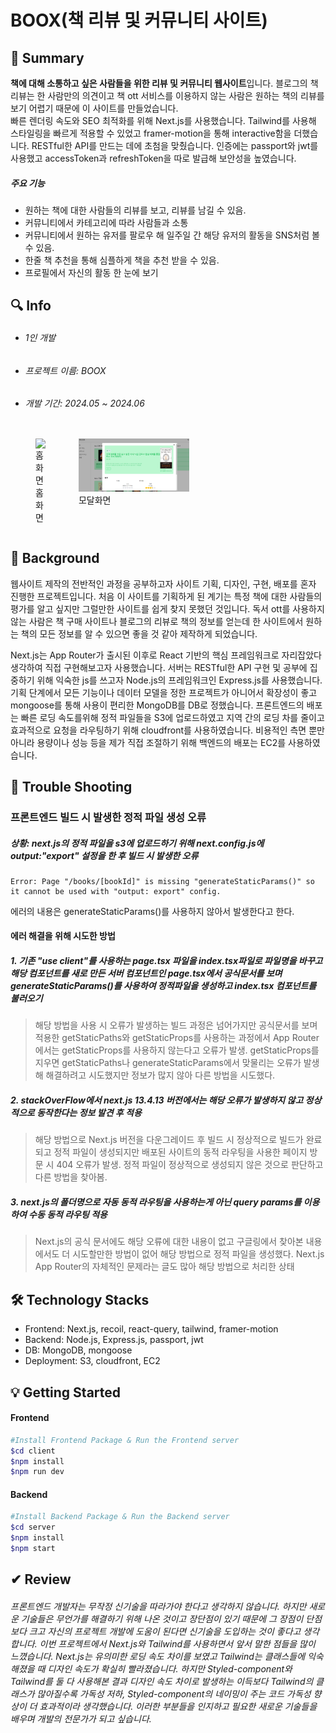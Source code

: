 # BOOX(책 리뷰 및 커뮤니티 사이트)


## 📌 Summary

**책에 대해 소통하고 싶은 사람들을 위한 리뷰 및 커뮤니티 웹사이트**입니다. 블로그의 책 리뷰는 한 사람만의 의견이고 책 ott 서비스를 이용하지 않는 사람은 원하는 책의 리뷰를 보기 어렵기 때문에 이 사이트를 만들었습니다.  
빠른 렌더링 속도와 SEO 최적화를 위해 Next.js를 사용했습니다. Tailwind를 사용해 스타일링을 빠르게 적용할 수 있었고 framer-motion을 통해 interactive함을 더했습니다.  RESTful한 API를 만드는 데에 초첨을 맞췄습니다. 인증에는 passport와 jwt를 사용했고 accessToken과 refreshToken을 따로 발급해 보안성을 높였습니다.

##### **주요 기능**

* 원하는 책에 대한 사람들의 리뷰를 보고, 리뷰를 남길 수 있음.
* 커뮤니티에서 카테고리에 따라 사람들과 소통
* 커뮤니티에서 원하는 유저를 팔로우 해 일주일 간 해당 유저의 활동을 SNS처럼 볼 수 있음.
* 한줄 책 추천을 통해 심플하게 책을 추천 받을 수 있음.
* 프로필에서 자신의 활동 한 눈에 보기

## 🔍  Info
* ###### 1인 개발
* ###### 프로젝트 이름: BOOX
* ###### 개발 기간: 2024.05 ~ 2024.06

<div style="display: flex; justify-content: center;">
  <figure style="margin-right: 10px;">
    <img src="./client/public/홈.PNG" alt="홈화면" style="width: 50%;" />
    <figcaption>홈화면</figcaption>
  </figure>
  <figure>
    <img src="./client/public/모달.PNG" alt="모달화면" style="width: 50%;" />
    <figcaption>모달화면</figcaption>
  </figure>
</div>



## 💾 Background 

웹사이트 제작의 전반적인 과정을 공부하고자 사이트 기획, 디자인, 구현, 배포를 혼자 진행한 프로젝트입니다. 처음 이 사이트를 기획하게 된 계기는 특정 책에 대한 사람들의 평가를 알고 싶지만 그럴만한 사이트를 쉽게 찾지 못했던 것입니다. 독서 ott를 사용하지 않는 사람은 책 구매 사이트나 블로그의 리뷰로 책의 정보를 얻는데 한 사이트에서 원하는 책의 모든 정보를 알 수 있으면 좋을 것 같아 제작하게 되었습니다.


Next.js는 App Router가 출시된 이후로 React 기반의 핵심 프레임워크로 자리잡았다 생각하여 직접 구현해보고자 사용했습니다. 서버는 RESTful한 API 구현 및 공부에 집중하기 위해 익숙한 js를 쓰고자 Node.js의 프레임워크인 Express.js를 사용했습니다. 기획 단계에서 모든 기능이나 데이터 모델을 정한 프로젝트가 아니어서 확장성이 좋고 mongoose를 통해 사용이 편리한 MongoDB를 DB로 정했습니다. 프론트엔드의 배포는 빠른 로딩 속도를위해 정적 파일들을 S3에 업로드하였고 지역 간의 로딩 차를 줄이고 효과적으로 요청을 라우팅하기 위해 cloudfront를 사용하였습니다. 비용적인 측면 뿐만 아니라 용량이나 성능 등을 제가 직접 조절하기 위해 백엔드의 배포는 EC2를 사용하였습니다. 

## 🎯 Trouble Shooting

###  프론트엔드 빌드 시 발생한 정적 파일 생성 오류
##### 상황: next.js의 정적 파일을 s3에 업로드하기 위해 next.config.js에 output:"export" 설정을 한 후 빌드 시  발생한 오류


```
Error: Page "/books/[bookId]" is missing "generateStaticParams()" so it cannot be used with "output: export" config.
```
에러의 내용은 generateStaticParams()를 사용하지 않아서 발생한다고 한다.

#### 에러 해결을 위해 시도한 방법
##### 1. 기존 "use client"를 사용하는 page.tsx 파일을 index.tsx파일로 파일명을 바꾸고 해당 컴포넌트를 새로 만든 서버 컴포넌트인 page.tsx에서 공식문서를 보며 generateStaticParams()를 사용하여 정적파일을 생성하고 index.tsx 컴포넌트를 불러오기


>해당 방법을 사용 시 오류가 발생하는 빌드 과정은 넘어가지만 공식문서를 보며 적용한 getStaticPaths와 getStaticProps를 사용하는 과정에서 App Router에서는 getStaticProps를 사용하지 않는다고 오류가 발생. getStaticProps를 지우면 getStaticPaths나 generateStaticParams에서 맞물리는 오류가 발생해 해결하려고 시도했지만 정보가 많지 않아 다른 방법을 시도했다.

##### 2. stackOverFlow에서 next.js 13.4.13 버전에서는 해당 오류가 발생하지 않고 정상적으로 동작한다는 정보 발견 후 적용



>해당 방법으로 Next.js 버전을 다운그레이드 후 빌드 시 정상적으로 빌드가 완료되고 정적 파일이 생성되지만 배포된 사이트의 동적 라우팅을 사용한 페이지 방문 시 404 오류가 발생. 정적 파일이 정상적으로 생성되지 않은 것으로 판단하고 다른 방법을 찾아봄.

##### 3. next.js의 폴더명으로 자동 동적 라우팅을 사용하는게 아닌 query params를 이용하여 수동 동적 라우팅 적용


>Next.js의 공식 문서에도 해당 오류에 대한 내용이 없고 구글링에서 찾아본 내용에서도 더 시도할만한 방법이 없어 해당 방법으로 정적 파일을 생성했다. Next.js App Router의 자체적인 문제라는 글도 많아 해당 방법으로 처리한 상태


## 🛠 Technology Stacks

* Frontend: Next.js, recoil, react-query, tailwind, framer-motion
* Backend: Node.js, Express.js, passport, jwt
* DB: MongoDB, mongoose
* Deployment: S3, cloudfront, EC2


## 💡 Getting Started

#### Frontend
```bash
#Install Frontend Package & Run the Frontend server
$cd client
$npm install 
$npm run dev 
```
#### Backend
```bash
#Install Backend Package & Run the Backend server
$cd server
$npm install
$npm start
```




## ✔ Review

###### 프론트엔드 개발자는 무작정 신기술을 따라가야 한다고 생각하지 않습니다. 하지만 새로운 기술들은 무언가를 해결하기 위해 나온 것이고 장단점이 있기 때문에 그 장점이 단점보다 크고 자신의 프로젝트 개발에 도움이 된다면 신기술을 도입하는 것이 좋다고 생각합니다. 이번 프로젝트에서 Next.js와 Tailwind를 사용하면서 앞서 말한 점들을 많이 느꼈습니다. Next.js는 유의미한 로딩 속도 차이를 보였고 Tailwind는 클래스들에 익숙해졌을 때 디자인 속도가 확실히 빨라졌습니다. 하지만 Styled-component와 Tailwind를 둘 다 사용해본 결과 디자인 속도 차이로 발생하는 이득보다 Tailwind의 클래스가 많아질수록 가독성 저하, Styled-component의 네이밍이 주는 코드 가독성 향상이 더 효과적이라 생각했습니다. 이러한 부분들을 인지하고 필요한 새로운 기술들을 배우며 개발의 전문가가 되고 싶습니다.

